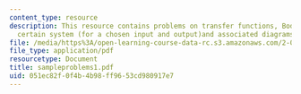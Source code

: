 ```yaml
---
content_type: resource
description: This resource contains problems on transfer functions, Bode plot of a
  certain system (for a chosen input and output)and associated diagrams.
file: /media/https%3A/open-learning-course-data-rc.s3.amazonaws.com/2-003-modeling-dynamics-and-control-i-spring-2005/051ec82f0f4b4b98ff9653cd980917e7_sampleproblems1.pdf
file_type: application/pdf
resourcetype: Document
title: sampleproblems1.pdf
uid: 051ec82f-0f4b-4b98-ff96-53cd980917e7
---
```

